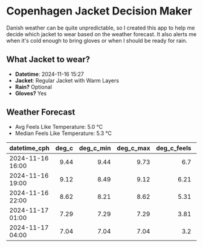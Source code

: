 
# Copenhagen Jacket Decision Maker

Danish weather can be quite unpredictable, so I created this app to help me decide which jacket to wear based on the weather forecast. 
It also alerts me when it's cold enough to bring gloves or when I should be ready for rain.

## What Jacket to wear?

- **Datetime**: 2024-11-16 15:27
- **Jacket**: Regular Jacket with Warm Layers
- **Rain?** Optional
- **Gloves?** Yes

## Weather Forecast
- Avg Feels Like Temperature: 5.0 °C
- Median Feels Like Temperature: 5.3 °C

| datetime_cph     |   deg_c |   deg_c_min |   deg_c_max |   deg_c_feels | weather   | wind   | rain   |
|:-----------------|--------:|------------:|------------:|--------------:|:----------|:-------|:-------|
| 2024-11-16 16:00 |    9.44 |        9.44 |        9.73 |          6.7  | Rain      | High   | Low    |
| 2024-11-16 19:00 |    9.12 |        8.49 |        9.12 |          6.21 | Clouds    | High   | None   |
| 2024-11-16 22:00 |    8.62 |        8.21 |        8.62 |          5.31 | Clouds    | High   | None   |
| 2024-11-17 01:00 |    7.29 |        7.29 |        7.29 |          3.81 | Clouds    | High   | None   |
| 2024-11-17 04:00 |    7.04 |        7.04 |        7.04 |          3.2  | Clouds    | High   | None   |
        